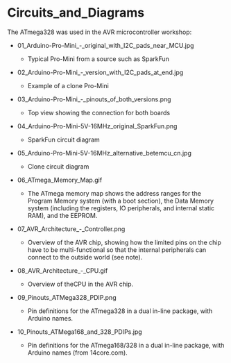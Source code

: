 # Circuits_and_Diagrams

The ATmega328 was used in the AVR microcontroller workshop:

* 01_Arduino-Pro-Mini_-_original_with_I2C_pads_near_MCU.jpg
   - Typical Pro-Mini from a source such as SparkFun

* 02_Arduino-Pro-Mini_-_version_with_I2C_pads_at_end.jpg
   - Example of a clone Pro-Mini

* 03_Arduino-Pro-Mini_-_pinouts_of_both_versions.png
   - Top view showing the connection for both boards

* 04_Arduino-Pro-Mini-5V-16MHz_original_SparkFun.png
   - SparkFun circuit diagram

* 05_Arduino-Pro-Mini-5V-16MHz_alternative_betemcu_cn.jpg
   - Clone circuit diagram

* 06_ATmega_Memory_Map.gif
   - The ATmega memory map shows the address ranges for the Program Memory system (with a boot section), the Data Memory system (including the registers, IO peripherals, and internal static RAM), and the EEPROM.

* 07_AVR_Architecture_-_Controller.png
   - Overview of the AVR chip, showing how the limited pins on the chip have to be multi-functional so that the internal peripherals can connect to the outside world (see note).

* 08_AVR_Architecture_-_CPU.gif
   - Overview of theCPU in the AVR chip.

* 09_Pinouts_ATMega328_PDIP.png
   - Pin definitions for the ATmega328 in a dual in-line package, with Arduino names.

* 10_Pinouts_ATMega168_and_328_PDIPs.jpg
   - Pin definitions for the ATmega168/328 in a dual in-line package, with Arduino names (from 14core.com).
